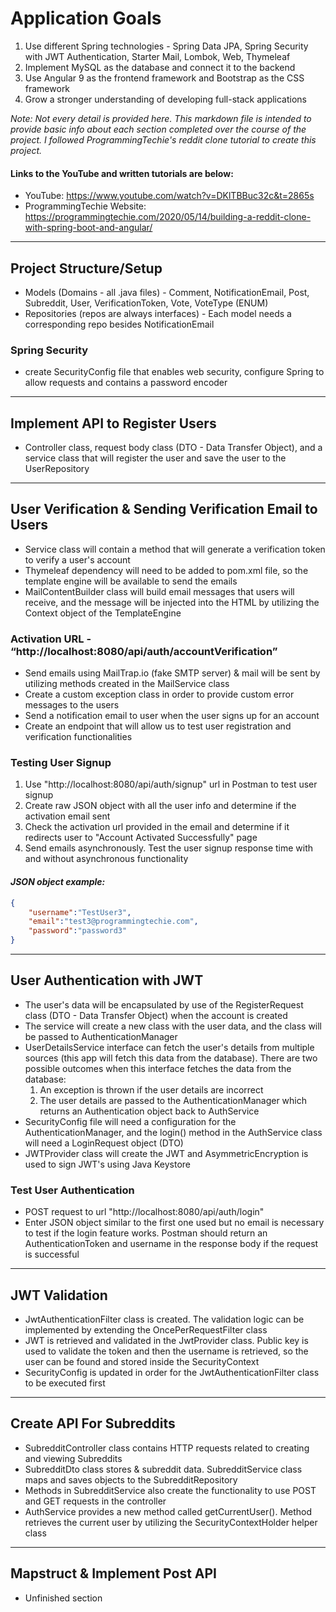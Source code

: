 # Application Goals
1) Use different Spring technologies - Spring Data JPA, Spring Security with JWT Authentication, Starter Mail, Lombok,
Web, Thymeleaf
2) Implement MySQL as the database and connect it to the backend
3) Use Angular 9 as the frontend framework and Bootstrap as the CSS framework
4) Grow a stronger understanding of developing full-stack applications

_Note: Not every detail is provided here. This markdown file is intended to provide basic info about each section 
completed over the course of the project.  I followed ProgrammingTechie's reddit clone tutorial to create this project._ 
#### Links to the YouTube and written tutorials are below:
- YouTube: https://www.youtube.com/watch?v=DKlTBBuc32c&t=2865s
- ProgrammingTechie Website: https://programmingtechie.com/2020/05/14/building-a-reddit-clone-with-spring-boot-and-angular/

---

## Project Structure/Setup
- Models (Domains - all .java files) - Comment, NotificationEmail, Post, Subreddit, User, VerificationToken, Vote, 
VoteType (ENUM)
- Repositories (repos are always interfaces) - Each model needs a corresponding repo besides NotificationEmail

### Spring Security
- create SecurityConfig file that enables web security, configure Spring to allow requests and contains
a password encoder

---

## Implement API to Register Users
- Controller class, request body class (DTO - Data Transfer Object), and a service class that will 
register the user and save the user to the UserRepository

---

## User Verification & Sending Verification Email to Users
- Service class will contain a method that will generate a verification token to verify a user's account
- Thymeleaf dependency will need to be added to pom.xml file, so the template engine will be available to send the emails
- MailContentBuilder class will build email messages that users will receive, and the message will be injected into the
HTML by utilizing the Context object of the TemplateEngine

### Activation URL - “http://localhost:8080/api/auth/accountVerification”
- Send emails using MailTrap.io (fake SMTP server) & mail will be sent by utilizing methods created in the MailService
class
- Create a custom exception class in order to provide custom error messages to the users
- Send a notification email to user when the user signs up for an account
- Create an endpoint that will allow us to test user registration and verification functionalities

### Testing User Signup
1. Use "http://localhost:8080/api/auth/signup" url in Postman to test user signup
2. Create raw JSON object with all the user info and determine if the activation email sent
3. Check the activation url provided in the email and determine if it redirects user to "Account Activated Successfully"
page
4. Send emails asynchronously.  Test the user signup response time with and without asynchronous functionality

#### _JSON object example:_
```json
{
    "username":"TestUser3",
    "email":"test3@programmingtechie.com",
    "password":"password3"
}
```

---

## User Authentication with JWT
- The user's data will be encapsulated by use of the RegisterRequest class (DTO - Data Transfer Object) when the account
 is created
- The service will create a new class with the user data, and the class will be passed to AuthenticationManager
- UserDetailsService interface can fetch the user's details from multiple sources (this app will fetch this data from 
the database).  There are two possible outcomes when this interface fetches the data from the database:
    1. An exception is thrown if the user details are incorrect
    2. The user details are passed to the AuthenticationManager which returns an Authentication object back to AuthService
- SecurityConfig file will need a configuration for the AuthenticationManager, and the login() method in the AuthService
class will need a LoginRequest object (DTO)
- JWTProvider class will create the JWT and AsymmetricEncryption is used to sign JWT's using Java Keystore

### Test User Authentication
- POST request to url "http://localhost:8080/api/auth/login"
- Enter JSON object similar to the first one used but no email is necessary to test if the login feature works. Postman
should return an AuthenticationToken and username in the response body if the request is successful

---

## JWT Validation
- JwtAuthenticationFilter class is created.  The validation logic can be implemented by extending the OncePerRequestFilter
class
- JWT is retrieved and validated in the JwtProvider class.  Public key is used to validate the token and then the 
username is retrieved, so the user can be found and stored inside the SecurityContext
- SecurityConfig is updated in order for the JwtAuthenticationFilter class to be executed first

---

## Create API For Subreddits
- SubredditController class contains HTTP requests related to creating and viewing Subreddits
- SubredditDto class stores & subreddit data. SubredditService class maps and saves objects to the SubredditRepository
- Methods in SubredditService also create the functionality to use POST and GET requests in the controller
- AuthService provides a new method called getCurrentUser().  Method retrieves the current user by utilizing the 
SecurityContextHolder helper class

---

## Mapstruct & Implement Post API
- Unfinished section